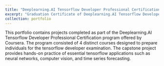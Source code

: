 ```yaml
---
title: "Deeplearning.AI Tensorflow Developer Professional Certification"
excerpt: "Graduation Certificate of Deeplearning.AI Tensorflow Developer Program <br/><img src='/images/DL_TFD.png'>"
collection: portfolio
---
```


This portfolio contains projects completed as part of the Deeplearning.AI Tensorflow Developer Professional Certification program offered by Coursera. The program consisted of 4 distinct courses designed to prepare individuals for the tensorflow developer examination. The capstone project provides hands-on practice of essential tensorflow applications such as neural networks, computer vision, and time series forecasting.